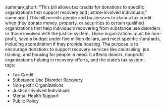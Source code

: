 summary_short: "This bill allows tax credits for donations to specific organizations that support recovery and justice-involved individuals."  
summary: |
  This bill permits people and businesses to claim a tax credit when they donate money, property, or securities to certain qualified organizations that help individuals recovering from substance use disorders or those involved with the justice system. These organizations must be non-profit, have a budget under five million dollars, and meet specific standards, including accreditation if they provide housing. The purpose is to encourage donations to support recovery services like counseling, job training, and housing for people in need. It affects donors, nonprofit organizations helping in recovery efforts, and the state’s tax system.  
tags:
  - Tax Credit
  - Substance Use Disorder Recovery
  - Non-profit Organizations
  - Justice-Involved Individuals
  - Mental Health Support
  - Public Policy
